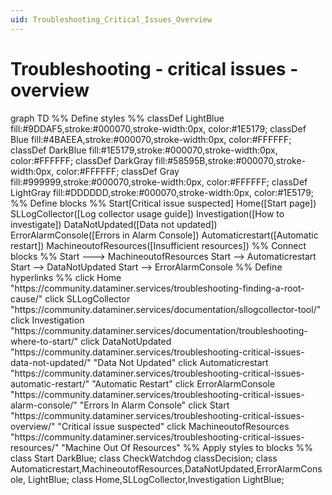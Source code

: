 ```yaml
---
uid: Troubleshooting_Critical_Issues_Overview
---
```


# Troubleshooting - critical issues - overview

<div class="mermaid">
graph TD
%% Define styles %%
classDef LightBlue fill:#9DDAF5,stroke:#000070,stroke-width:0px, color:#1E5179;
classDef Blue fill:#4BAEEA,stroke:#000070,stroke-width:0px, color:#FFFFFF;
classDef DarkBlue fill:#1E5179,stroke:#000070,stroke-width:0px, color:#FFFFFF;
classDef DarkGray fill:#58595B,stroke:#000070,stroke-width:0px, color:#FFFFFF;
classDef Gray fill:#999999,stroke:#000070,stroke-width:0px, color:#FFFFFF;
classDef LightGray fill:#DDDDDD,stroke:#000070,stroke-width:0px, color:#1E5179;
%% Define blocks %%
Start[Critical issue suspected]
Home([Start page])
SLLogCollector([Log collector usage guide])
Investigation([How to investigate])
DataNotUpdated([Data not updated])
ErrorAlarmConsole([Errors in Alarm Console])
Automaticrestart([Automatic restart])
MachineoutofResources([Insufficient resources])
%% Connect blocks %%
Start ---> MachineoutofResources
Start --> Automaticrestart
Start --> DataNotUpdated
Start --> ErrorAlarmConsole
%% Define hyperlinks %%
click Home "https://community.dataminer.services/troubleshooting-finding-a-root-cause/"
click SLLogCollector "https://community.dataminer.services/documentation/sllogcollector-tool/"
click Investigation "https://community.dataminer.services/documentation/troubleshooting-where-to-start/"
click DataNotUpdated "https://community.dataminer.services/troubleshooting-critical-issues-data-not-updated/" "Data Not Updated"
click Automaticrestart "https://community.dataminer.services/troubleshooting-critical-issues-automatic-restart/" "Automatic Restart"
click ErrorAlarmConsole "https://community.dataminer.services/troubleshooting-critical-issues-alarm-console/" "Errors In Alarm Console"
click Start "https://community.dataminer.services/troubleshooting-critical-issues-overview/" "Critical issue suspected"
click MachineoutofResources "https://community.dataminer.services/troubleshooting-critical-issues-resources/" "Machine Out Of Resources"
%% Apply styles to blocks %%
class Start DarkBlue;
class CheckWatchdog classDecision;
class Automaticrestart,MachineoutofResources,DataNotUpdated,ErrorAlarmConsole, LightBlue;
class Home,SLLogCollector,Investigation LightBlue;
</div>
